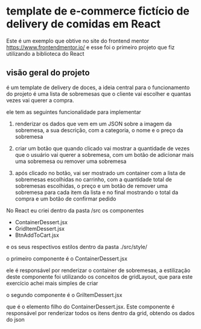 # template de e-commerce fictício de delivery de comidas em React

Este é um exemplo que obtive no site do frontend mentor https://www.frontendmentor.io/ e esse foi o primeiro projeto que fiz utilizando a biblioteca do React

## visão geral do projeto

é um template de delivery de doces, a ideia central para o funcionamento do projeto é uma lista de sobremesas que o cliente vai escolher e quantas vezes vai querer a compra.

ele tem as seguintes funcionalidade para implementar

1. renderizar os dados que vem em um JSON sobre a imagem da sobremesa, a sua descrição, com a categoria, o nome e o preço da sobremesa

2. criar um botão que quando clicado vai mostrar a quantidade de vezes que o usuário vai querer a sobremesa, com um botão de adicionar mais uma sobremesa ou remover uma sobremesa

3. após clicado no botão, vai ser mostrado um container com a lista de sobremesas escolhidas no carrinho,  com a quantidade total de sobremesas escolhidas, o preço e um botão de remover uma sobremesa para cada item da lista e no final mostrando o total da compra e um botão de confirmar pedido

No React eu criei dentro da pasta /src os componentes 

-  ContainerDessert.jsx
- GridItemDessert.jsx
- BtnAddToCart.jsx

e os seus respectivos estilos dentro da pasta ./src/style/

o primeiro componente é o ContainerDessert.jsx

ele é responsável por renderizar o container de sobremesas, a estilização deste componente foi utilizando os conceitos de gridLayout, que para este exercício achei mais simples de criar 

o segundo componente é o GriItemDessert.jsx

que é o elemento filho do ContainerDessert.jsx. Este componente é responsável por renderizar todos os itens dentro da grid, obtendo os dados do json 
